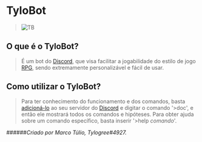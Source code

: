 # TyloBot
>![TB](https://cdn.discordapp.com/avatars/947121330900316211/f25a6fe1b2167588554d9b94250dfcfa.png?size=1024)

## O que é o TyloBot?
>É um bot do [Discord](https://discord.com/), que visa facilitar a jogabilidade do estilo de jogo [RPG](https://pt.wikipedia.org/wiki/Role-playing_game), sendo extremamente personalizável e fácil de usar.

## Como utilizar o TyloBot?
>Para ter conhecimento do funcionamento e dos comandos, basta [adicioná-lo](https://discord.com/api/oauth2/authorize?client_id=947121330900316211&permissions=8&scope=bot) ao seu servidor do [Discord](https://discord.com/) e digitar o comando '>doc', e então ele mostrará todos os comandos e hipóteses.
>Para obter ajuda sobre um comando específico, basta inserir '>help *comando*'.
>
######*Criado por Marco Túlio, Tylogree#4927.*
